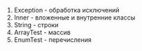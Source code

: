 1) Exception - обработка исключений
2) Inner - вложенные и внутренние классы
3) String - строки
4) ArrayTest - массив
5) EnumTest - перечисления